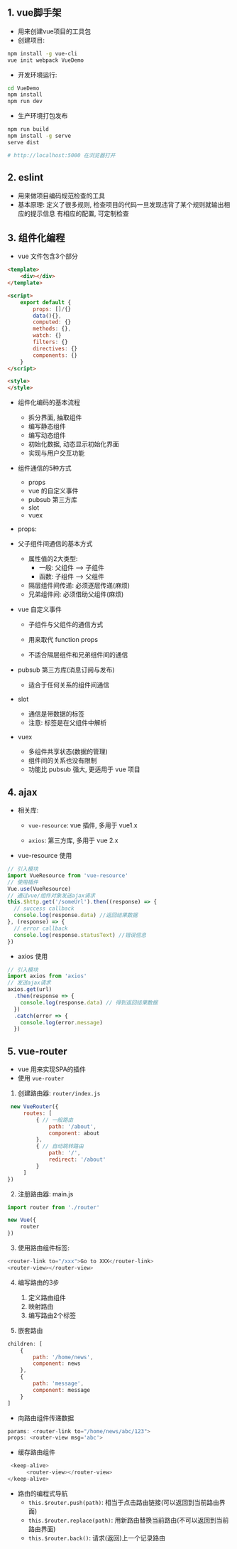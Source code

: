 ## 1. vue脚手架
- 用来创建vue项目的工具包
- 创建项目:

```bash
npm install -g vue-cli
vue init webpack VueDemo
```

- 开发环境运行:

```bash
cd VueDemo
npm install
npm run dev
```

- 生产环境打包发布
  

```bash
npm run build
npm install -g serve
serve dist

# http://localhost:5000 在浏览器打开
```



## 2. eslint
- 用来做项目编码规范检查的工具
- 基本原理: 定义了很多规则, 检查项目的代码一旦发现违背了某个规则就输出相应的提示信息
  有相应的配置, 可定制检查

## 3. 组件化编程
- vue 文件包含3个部分

```html
<template>
	<div></div>
</template>

<script>
    export default {
        props: []/{}
        data(){},
        computed: {}
        methods: {},
        watch: {}
        filters: {}
        directives: {}
        components: {}
    }
</script>

<style>
</style>
```

- 组件化编码的基本流程
  	- 拆分界面, 抽取组件
   - 编写静态组件
   - 编写动态组件
   - 初始化数据, 动态显示初始化界面
   - 实现与用户交互功能
- 组件通信的5种方式
  - props
  - vue 的自定义事件
  - pubsub 第三方库
  - slot
  - vuex 
- props:
- 父子组件间通信的基本方式

  - 属性值的2大类型: 
    - 一般: 父组件 --> 子组件
    - 函数: 子组件 --> 父组件
  - 隔层组件间传递: 必须逐层传递(麻烦)
  - 兄弟组件间: 必须借助父组件(麻烦)
- vue 自定义事件
  - 子组件与父组件的通信方式
  -  用来取代 function props
    
  -  不适合隔层组件和兄弟组件间的通信
- pubsub 第三方库(消息订阅与发布) 
  - 适合于任何关系的组件间通信
- slot
  - 通信是带数据的标签
  - 注意: 标签是在父组件中解析
- vuex
  - 多组件共享状态(数据的管理)
  - 组件间的关系也没有限制
  -  功能比 pubsub 强大, 更适用于 vue 项目

## 4. ajax

- 相关库:
  - `vue-resource`: vue 插件, 多用于 vue1.x

  - `axios`: 第三方库, 多用于 vue 2.x

- vue-resource 使用

```js
// 引入模块
import VueResource from 'vue-resource'
// 使用插件
Vue.use(VueResource)
// 通过vue/组件对象发送ajax请求
this.$http.get('/someUrl').then((response) => {
  // success callback
  console.log(response.data) //返回结果数据
}, (response) => {
  // error callback
  console.log(response.statusText) //错误信息
})
```
- axios 使用

```js
// 引入模块
import axios from 'axios'
// 发送ajax请求
axios.get(url)
  .then(response => {
    console.log(response.data) // 得到返回结果数据
  })
  .catch(error => {
	console.log(error.message)
  })
```
## 5. vue-router

- vue 用来实现SPA的插件
- 使用 `vue-router`

1. 创建路由器: `router/index.js` 

```js
 new VueRouter({
     routes: [
         { // 一般路由
             path: '/about',
             component: about
         },
         { // 自动跳转路由
             path: '/', 
             redirect: '/about'
         }
     ]
})
```

 2. 注册路由器: main.js

```js
import router from './router'

new Vue({
    router
})
```

3. 使用路由组件标签:

```js
<router-link to="/xxx">Go to XXX</router-link>
<router-view></router-view>
```

4. 编写路由的3步
	1. 定义路由组件 
	2. 映射路由
	3. 编写路由2个标签

5. 嵌套路由

```js
children: [
    {
        path: '/home/news',
        component: news
    },
    {
        path: 'message',
        component: message
    }
]
```

- 向路由组件传递数据

```js
params: <router-link to="/home/news/abc/123">
props: <router-view msg='abc'>
```

- 缓存路由组件

```js
 <keep-alive>
      <router-view></router-view>
</keep-alive>
```

- 路由的编程式导航
  - `this.$router.push(path)`: 相当于点击路由链接(可以返回到当前路由界面)
  - `this.$router.replace(path)`: 用新路由替换当前路由(不可以返回到当前路由界面)
  - `this.$router.back()`: 请求(返回)上一个记录路由